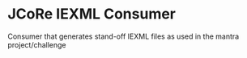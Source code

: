 # JCoRe IEXML Consumer
Consumer that generates stand-off IEXML files as used in the mantra project/challenge
